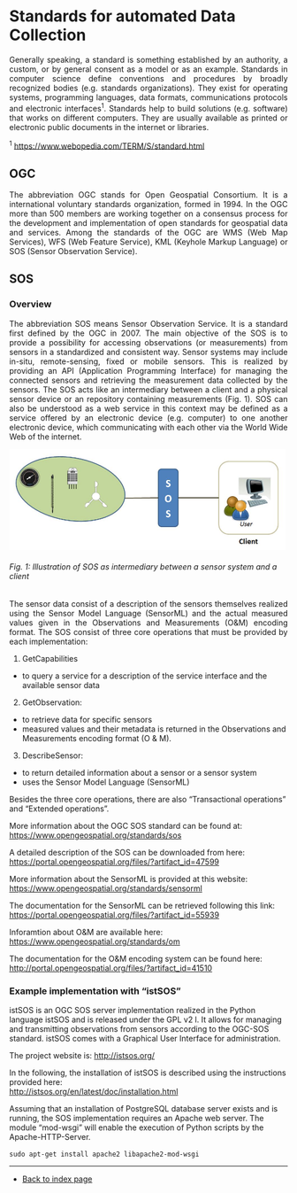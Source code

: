 # Standards for automated Data Collection
  
<p align="justify">Generally speaking, a standard is something established by an authority, a custom, or by general consent as a model or as an example.
Standards in computer science define conventions and procedures by broadly recognized bodies (e.g. standards organizations). They exist for operating systems, programming languages, data formats, communications protocols and electronic interfaces<sup>1</sup>. Standards help to build solutions (e.g. software) that works on different computers. They are usually available as printed or electronic public documents in the internet or libraries.</p>

<sup>1</sup> <a href="https://www.webopedia.com/TERM/S/standard.html"> https://www.webopedia.com/TERM/S/standard.html</a>

## OGC
<p align="justify">The abbreviation OGC stands for Open Geospatial Consortium. It is a international voluntary standards organization, formed in 1994. In the OGC more than 500 members are working together on a consensus process for the development and implementation of open standards for geospatial data and services.
Among the standards of the OGC are WMS (Web Map Services), WFS (Web Feature Service), KML (Keyhole Markup Language) or SOS (Sensor Observation Service).</p>

## SOS
### Overview

<p align="justify">The abbreviation SOS means Sensor Observation Service. It is a standard first defined by the OGC in 2007. The main objective of the SOS is to provide a possibility for accessing observations (or measurements) from sensors in a standardized and consistent way. Sensor systems may include in-situ, remote-sensing, fixed or mobile sensors. This is realized by providing an API (Application Programming Interface) for managing the connected sensors and retrieving the measurement data collected by the sensors.
The SOS acts like an intermediary between a client and a physical sensor device or an repository containing measurements (Fig. 1). SOS can also be understood as a web service in this context may be defined as a service offered by an electronic device (e.g. computer) to one another electronic device, which communicating with each other via the World Wide Web of the internet.</p>
                 
<img src="../images/sos1.jpg" alt="Tree rings" class="inline" width="500"/>

###### Fig. 1: Illustration of SOS as intermediary between a sensor system and a client
  
<p align="justify">The sensor data consist of a description of the sensors themselves realized using the Sensor Model Language (SensorML) and the actual measured values given in the Observations and Measurements (O&M) encoding format.  
The SOS consist of three core operations that must be provided by each implementation:</p>

1. GetCapabilities
- to query a service for a description of the service interface and the available sensor data
2. GetObservation: 
- to retrieve data for specific sensors
- measured values and their metadata is returned in the Observations and Measurements encoding format (O & M).
3. DescribeSensor:
- to return detailed information about a sensor or a sensor system
- uses the Sensor Model Language (SensorML)

Besides the three core operations, there are also “Transactional operations” and “Extended operations”.

More information about the OGC SOS standard can be found at:  
<a href="https://www.opengeospatial.org/standards/sos"> https://www.opengeospatial.org/standards/sos</a>

A detailed description of the SOS can be downloaded from here:  
<a href="https://portal.opengeospatial.org/files/?artifact_id=47599"> https://portal.opengeospatial.org/files/?artifact_id=47599 </a>

More information about the SensorML is provided at this website:  
<a href="https://www.opengeospatial.org/standards/sensorml"> https://www.opengeospatial.org/standards/sensorml</a>

The documentation for the SensorML can be retrieved following this link:  
<a href="https://portal.opengeospatial.org/files/?artifact_id=55939"> https://portal.opengeospatial.org/files/?artifact_id=55939</a>

Inforamtion about O&M are available here:  
<a href="https://www.opengeospatial.org/standards/om"> https://www.opengeospatial.org/standards/om</a>

The documentation for the O&M encoding system can be found here:  
<a href="http://portal.opengeospatial.org/files/?artifact_id=41510"> http://portal.opengeospatial.org/files/?artifact_id=41510 </a>

###	Example implementation with “istSOS”  

istSOS is an OGC SOS server implementation realized in the  Python language istSOS and is released under the GPL v2 l. It allows for managing and transmitting observations from sensors according to the OGC-SOS standard. istSOS comes with a Graphical User Interface for administration.

The project website is: <a href="http://istsos.org/"> http://istsos.org/ </a>

In the following, the installation of istSOS is described using the instructions provided here:  
<a href="http://istsos.org/en/latest/doc/installation.html"> http://istsos.org/en/latest/doc/installation.html</a>

Assuming that an installation of PostgreSQL database server exists and is running, the SOS implementation requires an Apache web server. The module “mod-wsgi” will enable the execution of Python scripts by the Apache-HTTP-Server.
```
sudo apt-get install apache2 libapache2-mod-wsgi
```

---  
* [Back to index page](../index.md)
